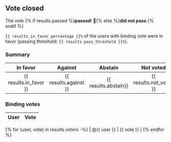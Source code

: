 ## Vote closed

The vote {% if results.passed %}**passed**! 🎉{% else %}**did not pass**.{% endif %}

`{{ results.in_favor_percentage }}%` of the users with binding vote were in favor (passing threshold: `{{ results.pass_threshold }}%`).

### Summary

|        In favor        |        Against        |       Abstain        |        Not voted        |
| :--------------------: | :-------------------: | :------------------: | :---------------------: |
| {{ results.in_favor }} | {{ results.against }} | {{ results.abstain}} | {{ results.not_voted }} |

### Binding votes

| User | Vote  |
| ---- | :---: |
{% for (user, vote) in results.voters -%}
| @{{ user }} | {{ vote }} |
{% endfor %}
